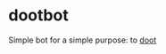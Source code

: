 # dootbot
Simple bot for a simple purpose: to [doot](https://discordapp.com/oauth2/authorize?client_id=413416320714145813&scope=bot&permissions=36701184)
